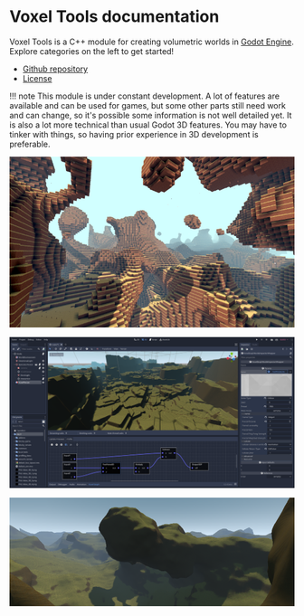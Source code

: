 Voxel Tools documentation
============================

Voxel Tools is a C++ module for creating volumetric worlds in [Godot Engine](https://godotengine.org/).  
Explore categories on the left to get started!

- [Github repository](https://github.com/Zylann/godot_voxel)
- [License](https://github.com/Zylann/godot_voxel/blob/master/LICENSE.md)

!!! note
    This module is under constant development. A lot of features are available and can be used for games, but some other parts still need work and can change, so it's possible some information is not well detailed yet.
    It is also a lot more technical than usual Godot 3D features. You may have to tinker with things, so having prior experience in 3D development is preferable.
    
![Blocky screenshot](images/blocky_screenshot.webp)

![Editor screenshot](images/graph_in_editor_with_fast_noise_lite.webp)

![Smooth screenshot](images/smooth_screenshot.webp)

